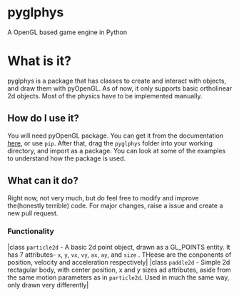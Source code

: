 # pyglphys
A OpenGL based game engine in Python

# What is it?
pyglphys is a package that has classes to create and interact with objects, and draw them with pyOpenGL.
As of now, it only supports basic ortholinear 2d objects. Most of the physics have to be implemented manually.

## How do I use it?
You will need pyOpenGL package. You can get it from the documentation [here](http://pyopengl.sourceforge.net/documentation/index.html), or use `pip`.
After that, drag the `pyglphys` folder into your working directory, and import as a package. 
You can look at some of the examples to understand how the package is used.

## What can it do?
Right now, not very much, but do feel free to modify and improve the(honestly terrible) code. For major changes, raise a issue and create a new pull request.

### Functionality
|class `particle2d` - A basic 2d point object, drawn as a GL_POINTS entity. It has 7 attributes- `x`, `y`, `vx`, `vy`, `ax`, `ay`, and `size` . THeese are the conponents of position, velocity and acceleration respectively|
|class `paddle2d` - Simple 2d rectagular body, with center position, x and y sizes ad attributes, aside from the same motion parameters as in `particle2d`. Used in much the same way, only drawn very differently|
